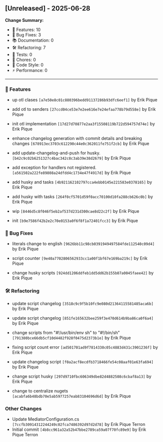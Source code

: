 ## [Unreleased] - 2025-06-28

**Change Summary:**

- 🚀 Features: 10
- 🐛 Bug Fixes: 3
- 📚 Documentation: 0
- 🛠️ Refactoring: 7
- 🧪 Tests: 0
- 🔧 Chores: 0
- 🎨 Code Style: 0
- ⚡ Performance: 0

---

### 🚀 Features
- up otl clases
  `[a7e50e8c01c880396bedd91137286b93dfc6eef1]` by Erik Pique

- add otl to senders
  `[27ccd04ce53e7e2ee616e7e24efaa778b79d558e]` by Erik Pique

- init otl implementation
  `[17d27d70877e2aa3f15508119b722d594757d74e]` by Erik Pique

- enhance changelog generation with commit details and breaking changes
  `[678913ec3703c612290c44e0c362011fe751f2cb]` by Erik Pique

- add update-changelog-and-push for husky.
  `[b42c9c02b6251327c4bac342c8c3ab39e38d2679]` by Erik Pique

- add exception for handlers not registered.
  `[a561502a222fe89808a24dfdd4c1734e47f4917d]` by Erik Pique

- add husky and tasks
  `[4b921162102797cca4ebb0145e221583e0378165]` by Erik Pique

- add husky with tasks
  `[264f0cf5701d59f0acc70100d10fa288cb626c0b]` by Erik Pique

- wip
  `[8446d5c8f046f5eb2af537d231d300cae8d22c2f]` by Erik Pique

- init
  `[b9e7586f42b2e2c70e0153a0f6f8f1a72401fcc3]` by Erik Pique

### 🐛 Bug Fixes
- literals change to english
  `[9626bb11c98cb0391949497584fde112540c09d4]` by Erik Pique

- script counter
  `[9e40a7702806562933cc1a00f1bf67e169ba219c]` by Erik Pique

- change husky scripts
  `[924dd1206ddfeb1dd5dd62b155b07a0045faee42]` by Erik Pique

### 🛠️ Refactoring
- update script changelog
  `[3518c9c9f5b10fc9e080d21364115581485aca6b]` by Erik Pique

- update script changelog
  `[851fe165632bee259f3e470d614b9ba86ca0f6a4]` by Erik Pique

- change scripts from "#!/usr/bin/env sh" to "#!/bin/sh"
  `[791380bce66db5cf10d4482f928f0475d2373b1e]` by Erik Pique

- fixing script count error
  `[ad501701ad9f7814330c05c4883d431c3901236f]` by Erik Pique

- update changelog script
  `[f0a2acf8ecdfb3718466fe54c08aaf01e63fa694]` by Erik Pique

- change script husky
  `[297d9710fbc606349dbe82d4882508c6cbaf8a13]` by Erik Pique

- change to centralize nugets
  `[acabfa6b48bdb70e5ab5977257eab83104696d6d]` by Erik Pique

### Other Changes
- Update MediatorConfiguration.cs
  `[7ccfb30914312244249c02fca7486392d97d2d78]` by Erik Pique Terron
- Initial commit
  `[4b8cc961a32a52b47bbe2789ca59a07f70fc89e9]` by Erik Pique Terron

